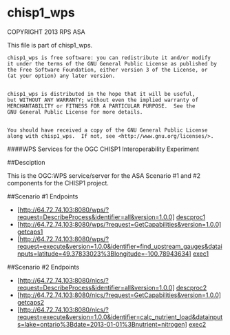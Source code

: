 chisp1_wps
=======
COPYRIGHT 2013 RPS ASA


This file is part of chisp1_wps.


    chisp1_wps is free software: you can redistribute it and/or modify
    it under the terms of the GNU General Public License as published by
    the Free Software Foundation, either version 3 of the License, or
    (at your option) any later version.


    chisp1_wps is distributed in the hope that it will be useful,
    but WITHOUT ANY WARRANTY; without even the implied warranty of
    MERCHANTABILITY or FITNESS FOR A PARTICULAR PURPOSE.  See the
    GNU General Public License for more details.


    You should have received a copy of the GNU General Public License
    along with chisp1_wps.  If not, see <http://www.gnu.org/licenses/>.


####WPS Services for the OGC CHISP1 Interoperability Experiment

##Desciption

This is the OGC:WPS service/server for the ASA Scenario #1 and #2 components for the CHISP1 project.

##Scenario #1 Endpoints

 * [http://64.72.74.103:8080/wps/?request=DescribeProcess&identifier=all&version=1.0.0] [descproc1]
 * [http://64.72.74.103:8080/wps/?request=GetCapabilities&version=1.0.0] [getcaps1]
 * [http://64.72.74.103:8080/wps/?request=execute&version=1.0.0&identifier=find_upstream_gauges&datainputs=latitude=49.37833023%3Blongitude=-100.78943634] [exec1]
 
 [descproc1]: http://64.72.74.103:8080/wps/?request=DescribeProcess&identifier=all&version=1.0.0
 [getcaps1]: http://64.72.74.103:8080/wps/?request=GetCapabilities&version=1.0.0
 [exec1]: http://64.72.74.103:8080/wps/?request=execute&version=1.0.0&identifier=find_upstream_gauges&datainputs=latitude=49.37833023%3Blongitude=-100.78943634
 
##Scenario #2 Endpoints

 * [http://64.72.74.103:8080/nlcs/?request=DescribeProcess&identifier=all&version=1.0.0] [descproc2]
 * [http://64.72.74.103:8080/nlcs/?request=GetCapabilities&version=1.0.0] [getcaps2]
 * [http://64.72.74.103:8080/nlcs/?request=execute&version=1.0.0&identifier=calc_nutrient_load&datainputs=lake=ontario%3Bdate=2013-01-01%3Bnutrient=nitrogen] [exec2]
 
 [descproc2]: http://64.72.74.103:8080/nlcs/?request=DescribeProcess&identifier=all&version=1.0.0
 [getcaps2]: http://64.72.74.103:8080/nlcs/?request=GetCapabilities&version=1.0.0
 [exec2]: http://64.72.74.103:8080/nlcs/?request=execute&version=1.0.0&identifier=calc_nutrient_load&datainputs=lake=ontario%3Bdate=2013-01-01%3Bnutrient=nitrogen
